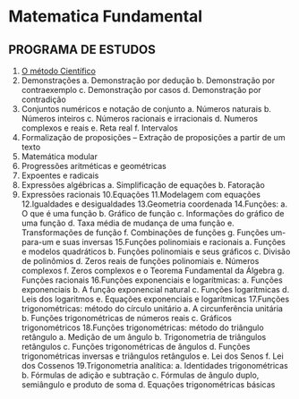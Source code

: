 # Matematica Fundamental

## PROGRAMA DE ESTUDOS
1. [O método Científico](Jala/foundation-math/01-method-scientific/README.md)
2. Demonstrações
    a. Demonstração por dedução
    b. Demonstração por contraexemplo
    c. Demonstração por casos
    d. Demonstração por contradição
3. Conjuntos numéricos e notação de conjunto
    a. Números naturais
    b. Números inteiros
    c. Números racionais e irracionais
    d. Numeros complexos e reais
    e. Reta real
    f. Intervalos
4. Formalização de proposições – Extração de proposições a partir de um 
texto
5. Matemática modular
6. Progressões aritméticas e geométricas
7. Expoentes e radicais
8. Expressões algébricas
    a. Simplificação de equações
    b. Fatoração
9. Expressões racionais
10.Equações
11.Modelagem com equações
12.Igualdades e desigualdades
13.Geometria coordenada
14.Funções:
    a. O que é uma função
    b. Gráfico de função
    c. Informações do gráfico de uma função
    d. Taxa média de mudança de uma função
    e. Transformações de função
    f. Combinações de funções
    g. Funções um-para-um e suas inversas
15.Funções polinomiais e racionais
    a. Funções e modelos quadráticos
    b. Funções polinomiais e seus gráficos
    c. Divisão de polinômios
    d. Zeros reais de funções polinomiais
    e. Números complexos
    f. Zeros complexos e o Teorema Fundamental da Álgebra
    g. Funções racionais
16.Funções exponenciais e logarítmicas:
    a. Funções exponenciais
    b. A função exponencial natural
    c. Funções logarítmicas
    d. Leis dos logaritmos
    e. Equações exponenciais e logarítmicas
17.Funções trigonométricas: método do círculo unitário
    a. A circunferência unitária
    b. Funções trigonométricas de números reais
    c. Gráficos trigonométricos
    18.Funções trigonométricas: método do triângulo retângulo
    a. Medição de um ângulo
    b. Trigonometria de triângulos retângulos
    c. Funções trigonométricas de ângulos
    d. Funções trigonométricas inversas e triângulos retângulos
    e. Lei dos Senos
    f. Lei dos Cossenos
19.Trigonometria analítica:
    a. Identidades trigonométricas
    b. Fórmulas de adição e subtração
    c. Fórmulas de ângulo duplo, semiângulo e produto de soma
    d. Equações trigonométricas básicas

